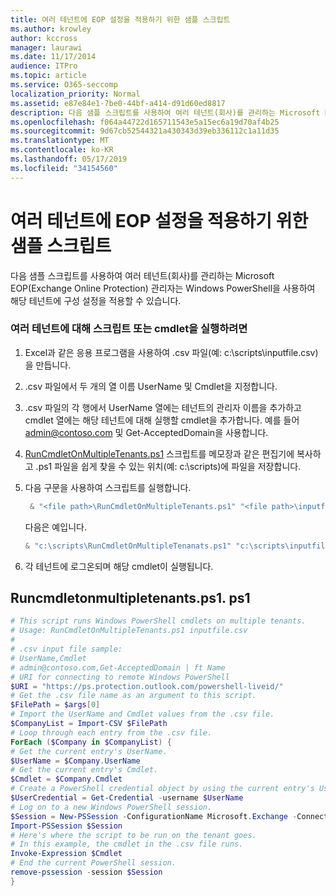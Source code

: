 ```yaml
---
title: 여러 테넌트에 EOP 설정을 적용하기 위한 샘플 스크립트
ms.author: krowley
author: kccross
manager: laurawi
ms.date: 11/17/2014
audience: ITPro
ms.topic: article
ms.service: O365-seccomp
localization_priority: Normal
ms.assetid: e87e84e1-7be0-44bf-a414-d91d60ed8817
description: 다음 샘플 스크립트를 사용하여 여러 테넌트(회사)를 관리하는 Microsoft EOP(Exchange Online Protection) 관리자는 Windows PowerShell을 사용하여 해당 테넌트에 구성 설정을 적용할 수 있습니다.
ms.openlocfilehash: f064a44722d165711543e5a15ec6a19d70af4b25
ms.sourcegitcommit: 9d67cb52544321a430343d39eb336112c1a11d35
ms.translationtype: MT
ms.contentlocale: ko-KR
ms.lasthandoff: 05/17/2019
ms.locfileid: "34154560"
---
```

# <a name="sample-script-for-applying-eop-settings-to-multiple-tenants"></a>여러 테넌트에 EOP 설정을 적용하기 위한 샘플 스크립트

다음 샘플 스크립트를 사용하여 여러 테넌트(회사)를 관리하는 Microsoft EOP(Exchange Online Protection) 관리자는 Windows PowerShell을 사용하여 해당 테넌트에 구성 설정을 적용할 수 있습니다.
  
### <a name="to-run-a-script-or-cmdlet-on-multiple-tenants"></a>여러 테넌트에 대해 스크립트 또는 cmdlet을 실행하려면

1. Excel과 같은 응용 프로그램을 사용하여 .csv 파일(예: c:\scripts\inputfile.csv)을 만듭니다.
    
1. .csv 파일에서 두 개의 열 이름 UserName 및 Cmdlet을 지정합니다.
    
2. .csv 파일의 각 행에서 UserName 열에는 테넌트의 관리자 이름을 추가하고 cmdlet 열에는 해당 테넌트에 대해 실행할 cmdlet을 추가합니다. 예를 들어 admin@contoso.com 및 Get-AcceptedDomain을 사용합니다.
    
2. [RunCmdletOnMultipleTenants.ps1](sample-script-for-applying-eop-settings-to-multiple-tenants.md#RunCmdletOnMultipleTenants.ps1) 스크립트를 메모장과 같은 편집기에 복사하고 .ps1 파일을 쉽게 찾을 수 있는 위치(예: c:\scripts)에 파일을 저장합니다. 
    
3. 다음 구문을 사용하여 스크립트를 실행합니다.
    ```Powershell
     & "<file path>\RunCmdletOnMultipleTenants.ps1" "<file path>\inputfile.csv"
    ```
    
    다음은 예입니다. 
    
    ```Powershell
    & "c:\scripts\RunCmdletOnMultipleTenanats.ps1" "c:\scripts\inputfile.csv"
    ```

4. 각 테넌트에 로그온되며 해당 cmdlet이 실행됩니다.
    
## <a name="runcmdletonmultipletenantsps1"></a>Runcmdletonmultipletenants.ps1. ps1
<a name="RunCmdletOnMultipleTenants.ps1"> </a>

```Powershell
# This script runs Windows PowerShell cmdlets on multiple tenants.
# Usage: RunCmdletOnMultipleTenants.ps1 inputfile.csv
#  
# .csv input file sample: 
# UserName,Cmdlet
# admin@contoso.com,Get-AcceptedDomain | ft Name
# URI for connecting to remote Windows PowerShell
$URI = "https://ps.protection.outlook.com/powershell-liveid/"
# Get the .csv file name as an argument to this script.
$FilePath = $args[0]
# Import the UserName and Cmdlet values from the .csv file.
$CompanyList = Import-CSV $FilePath
# Loop through each entry from the .csv file.
ForEach ($Company in $CompanyList) {
# Get the current entry's UserName.
$UserName = $Company.UserName
# Get the current entry's Cmdlet.
$Cmdlet = $Company.Cmdlet
# Create a PowerShell credential object by using the current entry's UserName. Prompt for the password.
$UserCredential = Get-Credential -username $UserName
# Log on to a new Windows PowerShell session.
$Session = New-PSSession -ConfigurationName Microsoft.Exchange -ConnectionUri $URI -Credential $UserCredential -Authentication Basic -AllowRedirection
Import-PSSession $Session
# Here's where the script to be run on the tenant goes.
# In this example, the cmdlet in the .csv file runs.
Invoke-Expression $Cmdlet
# End the current PowerShell session.
remove-pssession -session $Session
}

```


